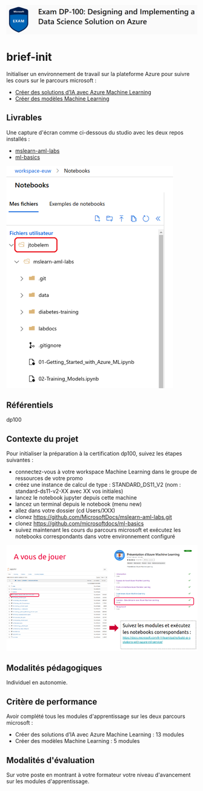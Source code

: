 ![dp100 image](img/dp100.png)

# brief-init

Initialiser un environnement de travail sur la plateforme Azure pour suivre les cours sur le parcours microsoft :
- [Créer des solutions d’IA avec Azure Machine Learning](https://docs.microsoft.com/fr-fr/learn/paths/build-ai-solutions-with-azure-ml-service/)
- [Créer des modèles Machine Learning](https://docs.microsoft.com/fr-fr/learn/paths/create-machine-learn-models/)

## Livrables

Une capture d'écran comme ci-dessous du studio avec les deux repos installés :
- [mslearn-aml-labs](https://github.com/MicrosoftDocs/mslearn-aml-labs.git)
- [ml-basics](https://github.com/microsoftdocs/ml-basics)

![exemple de livrable](img/livrable.png)

## Référentiels

dp100

## Contexte du projet

Pour initialiser la préparation à la certification dp100, suivez les étapes suivantes :
- connectez-vous à votre workspace Machine Learning dans le groupe de ressources de votre promo
- créez une instance de calcul de type : STANDARD_DS11_V2 (nom : standard-ds11-v2-XX avec XX vos initiales)
- lancez le notebook jupyter depuis cette machine
- lancez un terminal depuis le notebook (menu new)
- allez dans votre dossier (cd Users/XXX)
- clonez https://github.com/MicrosoftDocs/mslearn-aml-labs.git
- clonez https://github.com/microsoftdocs/ml-basics
- suivez maintenant les cours du parcours microsoft et exécutez les notebooks correspondants dans votre environnement configuré

![à vous de jouer](img/a-vous.png)


## Modalités pédagogiques

Individuel en autonomie.

## Critère de performance

Avoir complété tous les modules d'apprentissage sur les deux parcours microsoft :
- Créer des solutions d’IA avec Azure Machine Learning : 13 modules
- Créer des modèles Machine Learning : 5 modules

## Modalités d'évaluation

Sur votre poste en montrant à votre formateur votre niveau d'avancement sur les modules d'apprentissage.
